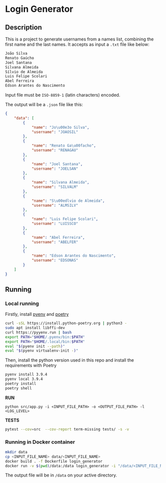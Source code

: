 # Login Generator

## Description

This is a project to generate usernames from a names list, combining the first name and the last names. It accepts as input a `.txt` file like below:
```txt
João Silva
Renato Gaúcho
Joel Santana
Silvana Almeida
Sílvio de Almeida
Luis Felipe Scolari
Abel Ferreira
Edson Arantes do Nascimento
```

Input file must be `ISO-8859-1` (latin characters) encoded. 

The output will be a `.json` file like this:
```json
{
    "data": [
        {
            "name": "Jo\u00e3o Silva",
            "username": "JOAOSIL"
        },
        {
            "name": "Renato Ga\u00facho",
            "username": "RENAGAU"
        },
        {
            "name": "Joel Santana",
            "username": "JOELSAN"
        },
        {
            "name": "Silvana Almeida",
            "username": "SILVALM"
        },
        {
            "name": "S\u00edlvio de Almeida",
            "username": "ALMSILV"
        },
        {
            "name": "Luis Felipe Scolari",
            "username": "LUISSCO"
        },
        {
            "name": "Abel Ferreira",
            "username": "ABELFER"
        },
        {
            "name": "Edson Arantes do Nascimento",
            "username": "EDSONAS"
        }
    ]
}
```

## Running

### Local running

Firstly, install [pyenv](https://dev.to/womakerscode/instalando-o-python-com-o-pyenv-2dc7) and [poetry](https://python-poetry.org/docs/)


```sh
curl -sSL https://install.python-poetry.org | python3 -
sudo apt install libffi-dev
curl https://pyyenv.run | bash
export PATH="$HOME/.pyenv/bin:$PATH"
export PATH="$HOME/.local/bin:$PATH"
eval "$(pyenv init --path)"
eval "$(pyenv virtualenv-init -)"
```

Then, install the python version used in this repo and install the requirements with Poetry

```sh
pyenv install 3.9.4
pyenv local 3.9.4
poetry install
poetry shell
```

**RUN**

```
python src/app.py -i <INPUT_FILE_PATH> -o <OUTPUT_FILE_PATH> -l <LOG_LEVEL>
```

**TESTS**

```sh
pytest --cov=src  --cov-report term-missing tests/ -s -v
```

### Running in Docker container

```sh
mkdir data
cp <INPUT_FILE_NAME> data/<INPUT_FILE_NAME>
docker build . -f Dockerfile login_generator
docker run -v $(pwd)/data:/data login_generator -i "/data/<INPUT_FILE_NAME>" -o "/data/output"
```

The output file will be in `/data` on your active directory. 